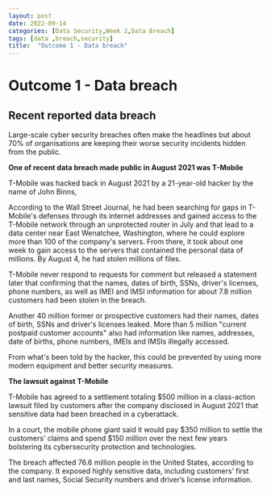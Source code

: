```yaml
---
layout: post
date: 2022-09-14
categories: [Data Security,Week 2,Data Breach]
tags: [data ,breach,security]
title:  "Outcome 1 - Data breach"
---
```



# **Outcome 1 - Data breach**

## Recent reported data breach


Large-scale cyber security breaches often make the headlines but about 70% of organisations are keeping their worse security incidents hidden from the public. 

**One of recent data breach made public in August 2021 was T-Mobile**

T-Mobile was hacked back in August 2021 by a 21-year-old  hacker by the name of John Binns, 

According to the Wall Street Journal, he had been searching for gaps in T-Mobile's defenses through its internet addresses and gained access to the T-Mobile network through an unprotected router in July and that lead to a data center near East Wenatchee, Washington, where he could explore more than 100 of the company's servers. From there, it took about one week to gain access to the servers that contained the personal data of millions. By August 4, he had stolen millions of files. 


T-Mobile never respond to requests for comment but released a statement later that confirming that the names, dates of birth, SSNs, driver's licenses, phone numbers, as well as IMEI and IMSI information for about 7.8 million customers had been stolen in the breach.

Another 40 million former or prospective customers had their names, dates of birth, SSNs and driver's licenses leaked. More than 5 million "current postpaid customer accounts" also had information like names, addresses, date of births, phone numbers, IMEIs and IMSIs illegally accessed. 

From what's been told by the hacker, this could be prevented by using more modern equipment and better security measures.

**The lawsuit against T-Mobile**

T-Mobile has agreed to a settlement totaling $500 million in a class-action lawsuit filed by customers after the company disclosed in August 2021 that sensitive data had been breached in a cyberattack.

In a court, the mobile phone giant said it would pay $350 million to settle the customers’ claims and spend $150 million over the next few years bolstering its cybersecurity protection and technologies.

The breach affected 76.6 million people in the United States, according to the company. It exposed highly sensitive data, including customers’ first and last names, Social Security numbers and driver’s license information.


